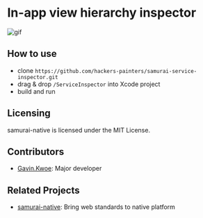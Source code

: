 In-app view hierarchy inspector
===============================

![gif](https://raw.githubusercontent.com/hackers-painters/samurai-service-inspector/master/ServiceInspector.gif)

## How to use

- clone `https://github.com/hackers-painters/samurai-service-inspector.git`
- drag & drop `/ServiceInspector` into Xcode project
- build and run

## Licensing

samurai-native is licensed under the MIT License.

## Contributors

* [Gavin.Kwoe](https://github.com/gavinkwoe): Major developer

## Related Projects

* [samurai-native](https://github.com/hackers-painters/samurai-native): Bring web standards to native platform
